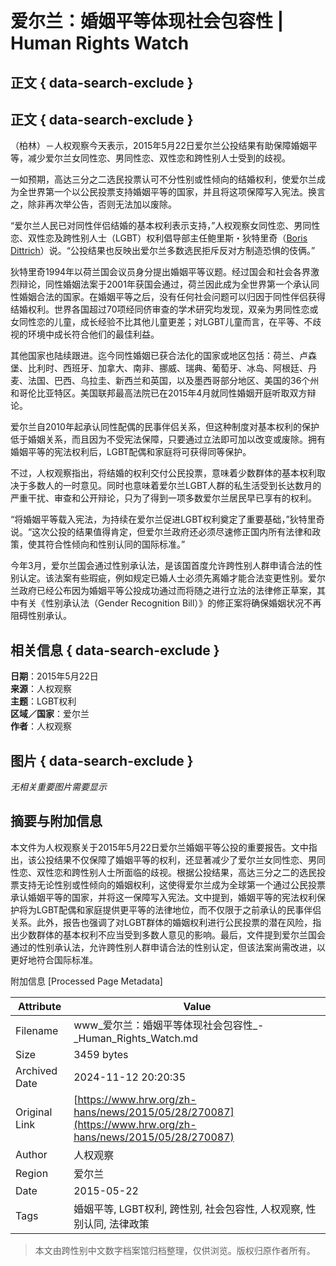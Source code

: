 # 爱尔兰：婚姻平等体现社会包容性 | Human Rights Watch

## 正文 { data-search-exclude }


## 正文 { data-search-exclude }

（柏林）－人权观察今天表示，2015年5月22日爱尔兰公投结果有助保障婚姻平等，减少爱尔兰女同性恋、男同性恋、双性恋和跨性别人士受到的歧视。

一如预期，高达三分之二选民投票认可不分性别或性倾向的结婚权利，使爱尔兰成为全世界第一个以公民投票支持婚姻平等的国家，并且将这项保障写入宪法。换言之，除非再次举公告，否则无法加以废除。

“爱尔兰人民已对同性伴侣结婚的基本权利表示支持，”人权观察女同性恋、男同性恋、双性恋及跨性别人士（LGBT）权利倡导部主任鲍里斯・狄特里奇（[Boris Dittrich](https://www.hrw.org/bios/boris-dittrich)）说。“公投结果也反映出爱尔兰多数选民拒斥反对方制造恐惧的伎俩。”

狄特里奇1994年以荷兰国会议员身分提出婚姻平等议题。经过国会和社会各界激烈辩论，同性婚姻法案于2001年获国会通过，荷兰因此成为全世界第一个承认同性婚姻合法的国家。在婚姻平等之后，没有任何社会问题可以归因于同性伴侣获得结婚权利。世界各国超过70项经同侪审查的学术研究均发现，双亲为男同性恋或女同性恋的儿童，成长经验不比其他儿童更差；对LGBT儿童而言，在平等、不歧视的环境中成长符合他们的最佳利益。

其他国家也陆续跟进。迄今同性婚姻已获合法化的国家或地区包括：荷兰、卢森堡、比利时、西班牙、加拿大、南非、挪威、瑞典、葡萄牙、冰岛、阿根廷、丹麦、法国、巴西、乌拉圭、新西兰和英国，以及墨西哥部分地区、美国的36个州和哥伦比亚特区。美国联邦最高法院已在2015年4月就同性婚姻开庭听取双方辩论。

爱尔兰自2010年起承认同性配偶的民事伴侣关系，但这种制度对基本权利的保护低于婚姻关系，而且因为不受宪法保障，只要通过立法即可加以改变或废除。拥有婚姻平等的宪法权利后，LGBT配偶和家庭将可获得同等保护。

不过，人权观察指出，将结婚的权利交付公民投票，意味着少数群体的基本权利取决于多数人的一时意见。同时也意味着爱尔兰LGBT人群的私生活受到长达数月的严重干扰、审查和公开辩论，只为了得到一项多数爱尔兰居民早已享有的权利。

“将婚姻平等载入宪法，为持续在爱尔兰促进LGBT权利奠定了重要基础，”狄特里奇说。“这次公投的结果值得肯定，但爱尔兰政府还必须尽速修正国内所有法律和政策，使其符合性倾向和性别认同的国际标准。”

今年3月，爱尔兰国会通过性别承认法，是该国首度允许跨性别人群申请合法的性别认定。该法案有些瑕疵，例如规定已婚人士必须先离婚才能合法变更性别。爱尔兰政府已经公布因为婚姻平等公投成功通过而将随之进行立法的法律修正草案，其中有关《性别承认法（Gender Recognition Bill）》的修正案将确保婚姻状况不再阻碍性别承认。

## 相关信息 { data-search-exclude }

**日期**：2015年5月22日  
**来源**：人权观察  
**主题**：LGBT权利  
**区域／国家**：爱尔兰  
**作者**：人权观察

## 图片 { data-search-exclude }

*无相关重要图片需要显示*  


## 摘要与附加信息

<!-- tcd_abstract -->
本文件为人权观察关于2015年5月22日爱尔兰婚姻平等公投的重要报告。文中指出，该公投结果不仅保障了婚姻平等的权利，还显著减少了爱尔兰女同性恋、男同性恋、双性恋和跨性别人士所面临的歧视。根据公投结果，高达三分之二的选民投票支持无论性别或性倾向的婚姻权利，这使得爱尔兰成为全球第一个通过公民投票承认婚姻平等的国家，并将这一保障写入宪法。文中提到，婚姻平等的宪法权利保护将为LGBT配偶和家庭提供更平等的法律地位，而不仅限于之前承认的民事伴侣关系。此外，报告也强调了对LGBT群体的婚姻权利进行公民投票的潜在风险，指出少数群体的基本权利不应当受到多数人意见的影响。最后，文件提到爱尔兰国会通过的性别承认法，允许跨性别人群申请合法的性别认定，但该法案尚需改进，以更好地符合国际标准。
<!-- tcd_abstract_end -->

附加信息 [Processed Page Metadata]

| Attribute       | Value                                  |
|-----------------|----------------------------------------|
| Filename        | www_爱尔兰：婚姻平等体现社会包容性_-_Human_Rights_Watch.md                             |
| Size            | 3459 bytes                           |
| Archived Date   | 2024-11-12 20:20:35                             |
| Original Link   | [https://www.hrw.org/zh-hans/news/2015/05/28/270087](https://www.hrw.org/zh-hans/news/2015/05/28/270087)                       |
| Author          | 人权观察                               |
| Region          | 爱尔兰                               |
| Date            | 2015-05-22                                 |
| Tags            | 婚姻平等, LGBT权利, 跨性别, 社会包容性, 人权观察, 性别认同, 法律政策                                 |
>
> 本文由跨性别中文数字档案馆归档整理，仅供浏览。版权归原作者所有。
>